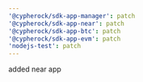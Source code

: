 ```yaml
---
'@cypherock/sdk-app-manager': patch
'@cypherock/sdk-app-near': patch
'@cypherock/sdk-app-btc': patch
'@cypherock/sdk-app-evm': patch
'nodejs-test': patch
---
```


added near app
